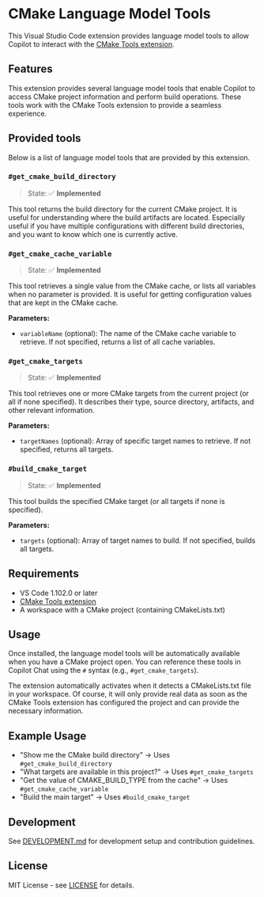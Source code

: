 # CMake Language Model Tools

This Visual Studio Code extension provides language model tools to allow Copilot to interact with the [CMake Tools extension](https://marketplace.visualstudio.com/items?itemName=ms-vscode.cmake-tools).

## Features

This extension provides several language model tools that enable Copilot to access CMake project information and perform build operations. These tools work with the CMake Tools extension to provide a seamless experience.

## Provided tools

Below is a list of language model tools that are provided by this extension.

### `#get_cmake_build_directory`

> State: ✅ **Implemented**

This tool returns the build directory for the current CMake project. It is useful for understanding where the build artifacts are located. Especially useful if you have multiple configurations with different build directories, and you want to know which one is currently active.

### `#get_cmake_cache_variable`

> State: ✅ **Implemented**

This tool retrieves a single value from the CMake cache, or lists all variables when no parameter is provided. It is useful for getting configuration values that are kept in the CMake cache.

**Parameters:**

- `variableName` (optional): The name of the CMake cache variable to retrieve. If not specified, returns a list of all cache variables.

### `#get_cmake_targets`

> State: ✅ **Implemented**

This tool retrieves one or more CMake targets from the current project (or all if none specified).
It describes their type, source directory, artifacts, and other relevant information.

**Parameters:**

- `targetNames` (optional): Array of specific target names to retrieve. If not specified, returns all targets.

### `#build_cmake_target`

> State: ✅ **Implemented**

This tool builds the specified CMake target (or all targets if none is specified).

**Parameters:**

- `targets` (optional): Array of target names to build. If not specified, builds all targets.

## Requirements

- VS Code 1.102.0 or later
- [CMake Tools extension](https://marketplace.visualstudio.com/items?itemName=ms-vscode.cmake-tools)
- A workspace with a CMake project (containing CMakeLists.txt)

## Usage

Once installed, the language model tools will be automatically available when you have a CMake project open. You can reference these tools in Copilot Chat using the `#` syntax (e.g., `#get_cmake_targets`).

The extension automatically activates when it detects a CMakeLists.txt file in your workspace.
Of course, it will only provide real data as soon as the CMake Tools extension has configured the project and can provide the necessary information.

## Example Usage

- "Show me the CMake build directory" → Uses `#get_cmake_build_directory`
- "What targets are available in this project?" → Uses `#get_cmake_targets`
- "Get the value of CMAKE_BUILD_TYPE from the cache" → Uses `#get_cmake_cache_variable`
- "Build the main target" → Uses `#build_cmake_target`

## Development

See [DEVELOPMENT.md](DEVELOPMENT.md) for development setup and contribution guidelines.

## License

MIT License - see [LICENSE](LICENSE) for details.

